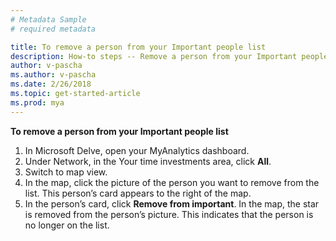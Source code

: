 ```yaml
---
# Metadata Sample
# required metadata

title: To remove a person from your Important people list
description: How-to steps -- Remove a person from your Important people list. 
author: v-pascha
ms.author: v-pascha
ms.date: 2/26/2018
ms.topic: get-started-article
ms.prod: mya
---
```


**To remove a person from your Important people list**
1. In Microsoft Delve, open your MyAnalytics dashboard.  
2. Under Network, in the Your time investments area, click **All**.  
3. Switch to map view.  
4. In the map, click the picture of the person you want to remove from the list. This person’s card appears to the right of the map. 
5. In the person’s card, click **Remove from important**. In the map, the star is removed from the person’s picture. This indicates that the person is no longer on the list.  